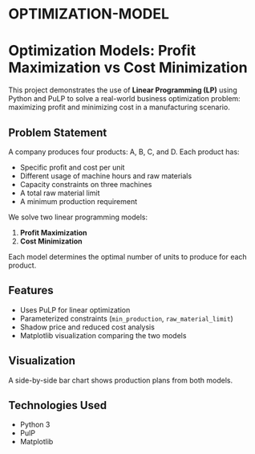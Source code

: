 # OPTIMIZATION-MODEL

# Optimization Models: Profit Maximization vs Cost Minimization

This project demonstrates the use of **Linear Programming (LP)** using Python and PuLP to solve a real-world business optimization problem: maximizing profit and minimizing cost in a manufacturing scenario.

## Problem Statement

A company produces four products: A, B, C, and D. Each product has:
- Specific profit and cost per unit
- Different usage of machine hours and raw materials
- Capacity constraints on three machines
- A total raw material limit
- A minimum production requirement

We solve two linear programming models:
1. **Profit Maximization**
2. **Cost Minimization**

Each model determines the optimal number of units to produce for each product.

## Features

- Uses PuLP for linear optimization
- Parameterized constraints (`min_production`, `raw_material_limit`)
- Shadow price and reduced cost analysis
- Matplotlib visualization comparing the two models

## Visualization

A side-by-side bar chart shows production plans from both models.

## Technologies Used

- Python 3
- PulP
- Matplotlib

